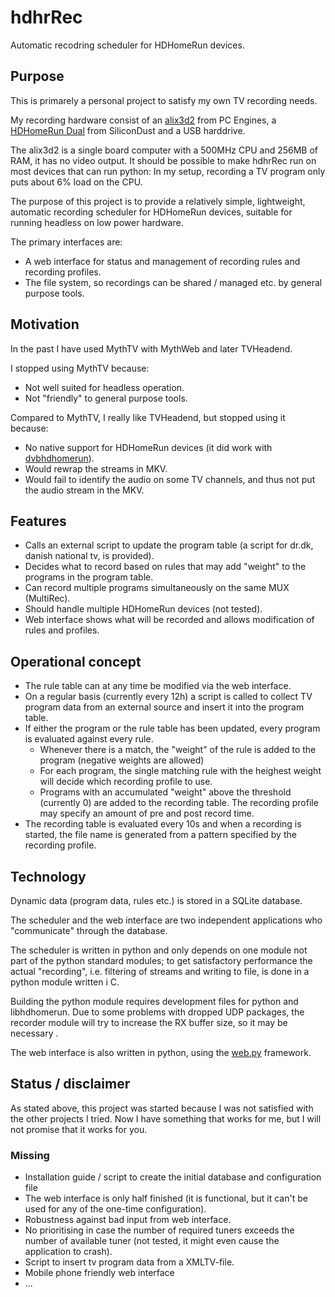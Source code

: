 # hdhrRec

Automatic recodring scheduler for HDHomeRun devices.

## Purpose

This is primarely a personal project to satisfy my own TV recording needs.

My recording hardware consist of an [alix3d2](http://www.pcengines.ch/alix3d2.htm) from PC Engines, a [HDHomeRun Dual](http://www.silicondust.com/products/models/hdhr3-eu/) from SiliconDust and a USB harddrive.

The alix3d2 is a single board computer with a 500MHz CPU and 256MB of RAM, it has no video output. It should be possible to make hdhrRec run on most devices that can run python: In my setup, recording a TV program only puts about 6% load on the CPU.

The purpose of this project is to provide a relatively simple, lightweight, automatic recording scheduler for HDHomeRun devices, suitable for running headless on low power hardware.

The primary interfaces are:
* A web interface for status and management of recording rules and recording profiles.
* The file system, so recordings can be shared / managed etc. by general purpose tools.

## Motivation
In the past I have used MythTV with MythWeb and later TVHeadend.

I stopped using MythTV because:
* Not well suited for headless operation.
* Not "friendly" to general purpose tools.

Compared to MythTV, I really like TVHeadend, but stopped using it because:
* No native support for HDHomeRun devices (it did work with [dvbhdhomerun](http://sourceforge.net/apps/trac/dvbhdhomerun/)).
* Would rewrap the streams in MKV.
* Would fail to identify the audio on some TV channels, and thus not put the audio stream in the MKV.

## Features

* Calls an external script to update the program table (a script for dr.dk, danish national tv, is provided).
* Decides what to record based on rules that may add "weight" to the programs in the program table.
* Can record multiple programs simultaneously on the same MUX (MultiRec).
* Should handle multiple HDHomeRun devices (not tested).
* Web interface shows what will be recorded and allows modification of rules and profiles.

## Operational concept

* The rule table can at any time be modified via the web interface.
* On a regular basis (currently every 12h) a script is called to collect TV program data from an external source and insert it into the program table.
* If either the program or the rule table has been updated, every program is evaluated against every rule.
  * Whenever there is a match, the "weight" of the rule is added to the program (negative weights are allowed)
  * For each program, the single matching rule with the heighest weight will decide which recording profile to use.
  * Programs with an accumulated "weight" above the threshold (currently 0) are added to the recording table. The recording profile may specify an amount of pre and post record time.
* The recording table is evaluated every 10s and when a recording is started, the file name is generated from a pattern specified by the recording profile.

## Technology
Dynamic data (program data, rules etc.) is stored in a SQLite database.

The scheduler and the web interface are two independent applications who "communicate" through the database.

The scheduler is written in python and only depends on one module not part of the python standard modules; to get satisfactory performance the actual "recording", i.e. filtering of streams and writing to file, is done in a python module written i C.

Building the python module requires development files for python and libhdhomerun. Due to some problems with dropped UDP packages, the recorder module will try to increase the RX buffer size, so it may be necessary . 

The web interface is also written in python, using the [web.py](http://webpy.org/) framework.

## Status / disclaimer

As stated above, this project was started because I was not satisfied with the other projects I tried. Now I have something that works for me, but I will not promise that it works for you.

### Missing
* Installation guide / script to create the initial database and configuration file
* The web interface is only half finished (it is functional, but it can't be used for any of the one-time configuration).
* Robustness against bad input from web interface.
* No prioritising in case the number of required tuners exceeds the number of available tuner (not tested, it might even cause the application to crash).
* Script to insert tv program data from a XMLTV-file.
* Mobile phone friendly web interface
* ...

